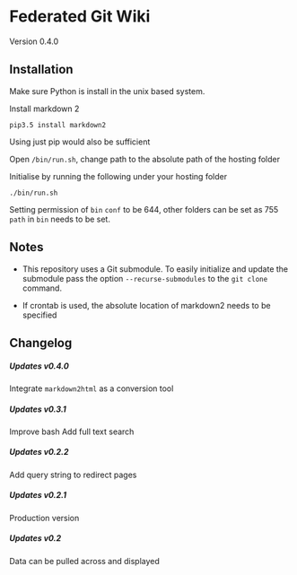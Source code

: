 # Federated Git Wiki
Version 0.4.0


## Installation
Make sure Python is install in the unix based system.

Install markdown 2

    pip3.5 install markdown2

Using just pip would also be sufficient

Open `/bin/run.sh`, change path to the absolute path of the hosting folder

Initialise by running the following under your hosting folder

    ./bin/run.sh

Setting permission of `bin` `conf` to be 644, other folders can be set as 755 
`path` in `bin` needs to be set.


## Notes

* This repository uses a Git submodule. To easily initialize and update 
the submodule pass the option `--recurse-submodules` 
to the `git clone` command.

* If crontab is used, the absolute location of markdown2 needs to be specified

## Changelog

##### Updates v0.4.0
Integrate `markdown2html` as a conversion tool

##### Updates v0.3.1
Improve bash
Add full text search

##### Updates v0.2.2
Add query string to redirect pages

##### Updates v0.2.1
Production version

##### Updates v0.2
Data can be pulled across and displayed
